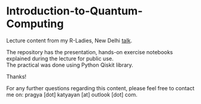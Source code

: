 # Introduction-to-Quantum-Computing
Lecture content from my R-Ladies, New Delhi [talk](https://www.meetup.com/rladies-new-delhi/events/271845501/).

The repository has the presentation, hands-on exercise notebooks explained during the lecture for public use.    
The practical was done using Python Qiskit library.

Thanks!

For any further questions regarding this content, please feel free to contact me on: pragya [dot] katyayan [at] outlook [dot] com.
